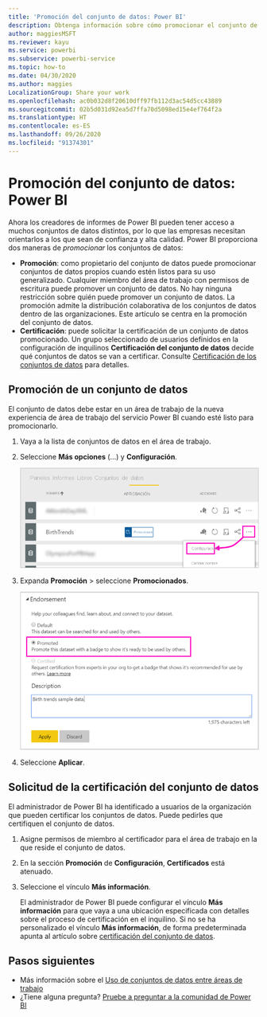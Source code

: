 ```yaml
---
title: 'Promoción del conjunto de datos: Power BI'
description: Obtenga información sobre cómo promocionar el conjunto de datos, para guiar a los usuarios empresariales a conjuntos de datos de confianza y de alta calidad.
author: maggiesMSFT
ms.reviewer: kayu
ms.service: powerbi
ms.subservice: powerbi-service
ms.topic: how-to
ms.date: 04/30/2020
ms.author: maggies
LocalizationGroup: Share your work
ms.openlocfilehash: ac0b032d8f20610dff97fb112d3ac54d5cc43889
ms.sourcegitcommit: 02b5d031d92ea5d7ffa70d5098ed15e4ef764f2a
ms.translationtype: HT
ms.contentlocale: es-ES
ms.lasthandoff: 09/26/2020
ms.locfileid: "91374301"
---
```

# <a name="promote-your-dataset---power-bi"></a>Promoción del conjunto de datos: Power BI

Ahora los creadores de informes de Power BI pueden tener acceso a muchos conjuntos de datos distintos, por lo que las empresas necesitan orientarlos a los que sean de confianza y alta calidad. Power BI proporciona dos maneras de *promocionar* los conjuntos de datos:

- **Promoción**: como propietario del conjunto de datos puede promocionar conjuntos de datos propios cuando estén listos para su uso generalizado. Cualquier miembro del área de trabajo con permisos de escritura puede promover un conjunto de datos. No hay ninguna restricción sobre quién puede promover un conjunto de datos. La promoción admite la distribución colaborativa de los conjuntos de datos dentro de las organizaciones. Este artículo se centra en la promoción del conjunto de datos.
- **Certificación**: puede solicitar la certificación de un conjunto de datos promocionado. Un grupo seleccionado de usuarios definidos en la configuración de inquilinos **Certificación del conjunto de datos** decide qué conjuntos de datos se van a certificar. Consulte [Certificación de los conjuntos de datos](service-datasets-certify.md) para detalles.

## <a name="promote-a-dataset"></a>Promoción de un conjunto de datos

El conjunto de datos debe estar en un área de trabajo de la nueva experiencia de área de trabajo del servicio Power BI cuando esté listo para promocionarlo.

1. Vaya a la lista de conjuntos de datos en el área de trabajo.
 
1. Seleccione **Más opciones** (...) y **Configuración**.

    ![Selección de los puntos suspensivos junto al conjunto de datos](media/service-datasets-certify-promote/power-bi-dataset-settings.png)

1. Expanda **Promoción** > seleccione **Promocionados**.

    ![Selección de Promocionados y Aplicar](media/service-datasets-certify-promote/power-bi-dataset-promoted-endorsement.png)

1. Seleccione **Aplicar**.

## <a name="request-dataset-certification"></a>Solicitud de la certificación del conjunto de datos

El administrador de Power BI ha identificado a usuarios de la organización que pueden certificar los conjuntos de datos. Puede pedirles que certifiquen el conjunto de datos.

1. Asigne permisos de miembro al certificador para el área de trabajo en la que reside el conjunto de datos.

1. En la sección **Promoción** de **Configuración**, **Certificados** está atenuado.

1. Seleccione el vínculo **Más información**.

    El administrador de Power BI puede configurar el vínculo **Más información** para que vaya a una ubicación especificada con detalles sobre el proceso de certificación en el inquilino.   Si no se ha personalizado el vínculo **Más información**, de forma predeterminada apunta al artículo sobre [certificación del conjunto de datos](service-datasets-certify.md).

## <a name="next-steps"></a>Pasos siguientes

* Más información sobre el [Uso de conjuntos de datos entre áreas de trabajo](service-datasets-across-workspaces.md)
* ¿Tiene alguna pregunta? [Pruebe a preguntar a la comunidad de Power BI](https://community.powerbi.com/)
